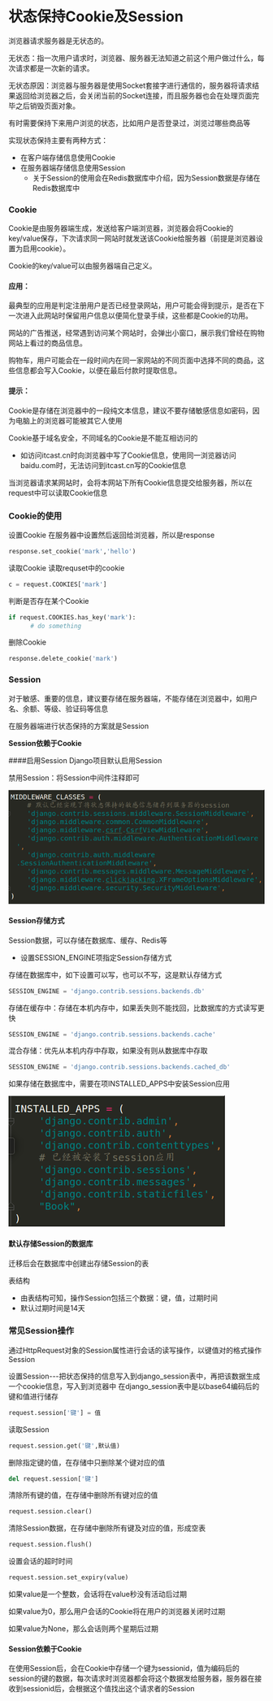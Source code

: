 # 状态保持Cookie及Session

浏览器请求服务器是无状态的。

无状态：指一次用户请求时，浏览器、服务器无法知道之前这个用户做过什么，每次请求都是一次新的请求。

无状态原因：浏览器与服务器是使用Socket套接字进行通信的，服务器将请求结果返回给浏览器之后，会关闭当前的Socket连接，而且服务器也会在处理页面完毕之后销毁页面对象。

有时需要保持下来用户浏览的状态，比如用户是否登录过，浏览过哪些商品等

实现状态保持主要有两种方式：
- 在客户端存储信息使用Cookie
- 在服务器端存储信息使用Session
	- 关于Session的使用会在Redis数据库中介绍，因为Session数据是存储在Redis数据库中



### Cookie
Cookie是由服务器端生成，发送给客户端浏览器，浏览器会将Cookie的key/value保存，下次请求同一网站时就发送该Cookie给服务器（前提是浏览器设置为启用cookie）。

Cookie的key/value可以由服务器端自己定义。

#### 应用：
最典型的应用是判定注册用户是否已经登录网站，用户可能会得到提示，是否在下一次进入此网站时保留用户信息以便简化登录手续，这些都是Cookie的功用。

网站的广告推送，经常遇到访问某个网站时，会弹出小窗口，展示我们曾经在购物网站上看过的商品信息。

购物车，用户可能会在一段时间内在同一家网站的不同页面中选择不同的商品，这些信息都会写入Cookie，以便在最后付款时提取信息。

#### 提示：
Cookie是存储在浏览器中的一段纯文本信息，建议不要存储敏感信息如密码，因为电脑上的浏览器可能被其它人使用

Cookie基于域名安全，不同域名的Cookie是不能互相访问的
- 如访问itcast.cn时向浏览器中写了Cookie信息，使用同一浏览器访问baidu.com时，无法访问到itcast.cn写的Cookie信息

当浏览器请求某网站时，会将本网站下所有Cookie信息提交给服务器，所以在request中可以读取Cookie信息

### Cookie的使用
设置Cookie 在服务器中设置然后返回给浏览器，所以是response
``` python
response.set_cookie('mark','hello')
```
读取Cookie 读取requset中的cookie
``` python
c = request.COOKIES['mark']
```
判断是否存在某个Cookie
``` python
if request.COOKIES.has_key('mark'):
      # do something
```
	
删除Cookie
``` python
response.delete_cookie('mark')
```
	
### Session
对于敏感、重要的信息，建议要存储在服务器端，不能存储在浏览器中，如用户名、余额、等级、验证码等信息

在服务器端进行状态保持的方案就是Session

**Session依赖于Cookie**

####启用Session
Django项目默认启用Session

禁用Session：将Session中间件注释即可
<br>

![Alt text](./images/1517984783600.png)


#### Session存储方式
Session数据，可以存储在数据库、缓存、Redis等
- 设置SESSION_ENGINE项指定Session存储方式

存储在数据库中，如下设置可以写，也可以不写，这是默认存储方式
``` python
SESSION_ENGINE = 'django.contrib.sessions.backends.db'
```
存储在缓存中：存储在本机内存中，如果丢失则不能找回，比数据库的方式读写更快
``` python
SESSION_ENGINE = 'django.contrib.sessions.backends.cache'
```
混合存储：优先从本机内存中存取，如果没有则从数据库中存取
``` python
SESSION_ENGINE = 'django.contrib.sessions.backends.cached_db'
```
如果存储在数据库中，需要在项INSTALLED_APPS中安装Session应用
<br>

![Alt text](./images/1517984899197.png)

#### 默认存储Session的数据库
迁移后会在数据库中创建出存储Session的表

表结构
- 由表结构可知，操作Session包括三个数据：键，值，过期时间
- 默认过期时间是14天


### 常见Session操作
 通过HttpRequest对象的Session属性进行会话的读写操作，以键值对的格式操作Session
 
设置Session---把状态保持的信息写入到django_session表中，再把该数据生成一个cookie信息，写入到浏览器中   在django_session表中是以base64编码后的键和值进行储存
``` python
request.session['键'] = 值
```
读取Session
``` python
request.session.get('键',默认值)
```
删除指定键的值，在存储中只删除某个键对应的值
``` python
del request.session['键']
```
清除所有键的值，在存储中删除所有键对应的值
``` python
request.session.clear()
```
清除Session数据，在存储中删除所有键及对应的值，形成空表
``` python
request.session.flush()
```
设置会话的超时时间
``` python
request.session.set_expiry(value)
```
如果value是一个整数，会话将在value秒没有活动后过期

如果value为0，那么用户会话的Cookie将在用户的浏览器关闭时过期

如果value为None，那么会话则两个星期后过期


#### Session依赖于Cookie
在使用Session后，会在Cookie中存储一个键为sessionid，值为编码后的session的键的数据，每次请求时浏览器都会将这个数据发给服务器，服务器在接收到sessionid后，会根据这个值找出这个请求者的Session
